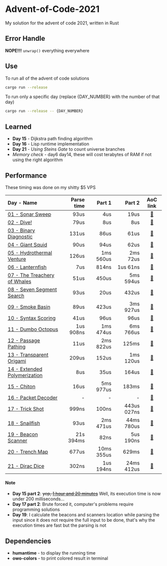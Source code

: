 # Advent-of-Code-2021
My solution for the advent of code 2021, written in Rust

## Error Handle
**NOPE!!!** `unwrap()` everything everywhere

## Use
To run all of the advent of code solutions
```sh
cargo run --release
```
To run only a specific day (replace {DAY_NUMBER} with the number of that day)
```sh
cargo run --release -- {DAY_NUMBER}
```

## Learned

- **Day 15** - Dijkstra path finding algorithm
- **Day 16** - Lisp runtime implementation
- **Day 21** - *Using Steins Gate* to count universe branches
- *Memory check* - day6 day14, these will cost terabytes of RAM if not using the right algorithm

## Performance

These timing was done on my shitty $5 VPS

| Day - Name | Parse time | Part 1 | Part 2 | AoC link |
| :--------- | ---------: | -----: | -----: | :------: |
| [01 - Sonar Sweep](/src/day01.rs) | 93us | 4us | 19us | [🔗](https://adventofcode.com/2021/day/1) |
| [02 - Dive!](/src/day02.rs) | 79us | 8us | 8us | [🔗](https://adventofcode.com/2021/day/2) |
| [03 - Binary Diagnostic](/src/day03.rs) | 131us | 86us | 61us | [🔗](https://adventofcode.com/2021/day/3) |
| [04 - Giant Squid](/src/day04.rs) | 90us | 94us | 62us | [🔗](https://adventofcode.com/2021/day/4) |
| [05 - Hydrothermal Venture](/src/day05.rs) | 126us | 1ms 560us | 2ms 72us | [🔗](https://adventofcode.com/2021/day/5) |
| [06 - Lanternfish](/src/day06.rs) | 7us | 814ns | 1us 61ns | [🔗](https://adventofcode.com/2021/day/6) |
| [07 - The Treachery of Whales](/src/day07.rs) | 51us | 450us | 5ms 594us | [🔗](https://adventofcode.com/2021/day/7) |
| [08 - Seven Segment Search](/src/day08.rs) | 93us | 20us | 432us | [🔗](https://adventofcode.com/2021/day/8) |
| [09 - Smoke Basin](/src/day09.rs) | 89us | 423us | 3ms 927us | [🔗](https://adventofcode.com/2021/day/9) |
| [10 - Syntax Scoring](/src/day10.rs) | 41us | 96us | 96us | [🔗](https://adventofcode.com/2021/day/10) |
| [11 - Dumbo Octopus](/src/day11.rs) | 1us 908ns | 1ms 474us | 6ms 766us | [🔗](https://adventofcode.com/2021/day/11) |
| [12 - Passage Pathing](/src/day12.rs) | 11us | 2ms 822us | 125ms | [🔗](https://adventofcode.com/2021/day/12) |
| [13 - Transparent Origami](/src/day13.rs) | 209us | 152us | 1ms 120us | [🔗](https://adventofcode.com/2021/day/13) |
| [14 - Extended Polymerization](/src/day14.rs) | 8us | 35us | 164us | [🔗](https://adventofcode.com/2021/day/14) |
| [15 - Chiton](/src/day15.rs) | 16us | 5ms 977us | 183ms | [🔗](https://adventofcode.com/2021/day/15) |
| [16 - Packet Decoder](/src/day16.rs) | - | - | - | [🔗](https://adventofcode.com/2021/day/16) |
| [17 - Trick Shot](/src/day17.rs) | 999ns | 100ns | 443us 027ns | [🔗](https://adventofcode.com/2021/day/17) |
| [18 - Snailfish](/src/day18.rs) | 93us | 2ms 471us | 44ms 780us | [🔗](https://adventofcode.com/2021/day/18) |
| [19 - Beacon Scanner](/src/day19.rs) | 21s 394ms | 82ns | 5us 190ns | [🔗](https://adventofcode.com/2021/day/19) |
| [20 - Trench Map](/src/day20.rs) | 677us | 10ms 355us | 629ms | [🔗](https://adventofcode.com/2021/day/20) |
| [21 - Dirac Dice](/src/day21.rs) | 302ns | 1us 194ns | 24ms 412us | [🔗](https://adventofcode.com/2021/day/21) |

#### Note
- **Day 15 part 2**: ~~yep, [1 hour and 20 minutes](https://imgur.com/a/yAlGIHN)~~ Well, its execution time is now under 200 milliseconds...
- **Day 17 part 2**: Brute forced it, computer's problems require programming solutions
- **Day 19**: I calculate the beacons and scanners location while parsing the input since it does not require the full input to be done, that's why the execution times are fast but the parsing is not

## Dependencies
- **humantime** - to display the running time
- **owo-colors** - to print colored result in terminal